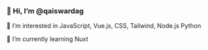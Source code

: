 ### 👋 Hi, I’m @qaiswardag

👀 I’m interested in JavaScript, Vue.js, CSS, Tailwind, Node.js Python

🌱 I’m currently learning Nuxt
